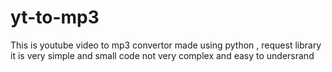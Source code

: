 # yt-to-mp3
This is youtube video to mp3 convertor made using python , request library
it is very simple and small code not very complex and easy to undersrand

